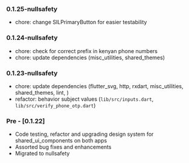 ### 0.1.25-nullsafety

- chore: change SILPrimaryButton for easier testability

### 0.1.24-nullsafety

- chore: check for correct prefix in kenyan phone numbers
- chore: update dependencies (misc_utilities, shared_themes)

### 0.1.23-nullsafety

- chore: update dependencies (flutter_svg, http, rxdart, misc_utilities, shared_themes, lint, )
- refactor: behavior subject values (`lib/src/inputs.dart`, `lib/src/verify_phone_otp.dart`)

### Pre - [0.1.22] 

- Code testing, refactor and upgrading design system for shared_ui_components on both apps
- Assorted bug fixes and enhancements
- Migrated to nullsafety
